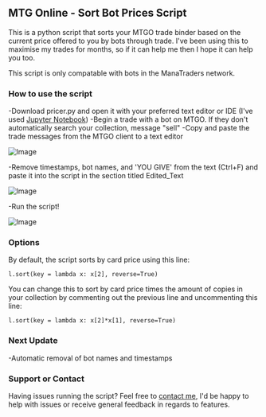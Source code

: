 ## MTG Online - Sort Bot Prices Script

This is a python script that sorts your MTGO trade binder based on the current price offered to you by bots through trade. I've been using this to maximise my trades for months, so if it can help me then I hope it can help you too.

This script is only compatable with bots in the ManaTraders network.

### How to use the script

-Download pricer.py and open it with your preferred text editor or IDE (I've used [Jupyter Notebook](https://jupyter.org/))
-Begin a trade with a bot on MTGO. If they don't automatically search your collection, message "sell"
-Copy and paste the trade messages from the MTGO client to a text editor

![Image](https://i.imgur.com/CQEXME5.jpg)

-Remove timestamps, bot names, and 'YOU GIVE' from the text (Ctrl+F) and paste it into the script in the section titled Edited_Text

![Image](https://i.imgur.com/RUo4IgP.jpg)

-Run the script!

![Image](https://i.imgur.com/9noZdzB.jpg)

### Options

By default, the script sorts by card price using this line:

  `l.sort(key = lambda x: x[2], reverse=True)`

You can change this to sort by card price times the amount of copies in your collection by commenting out the previous line and uncommenting this line:

  `l.sort(key = lambda x: x[2]*x[1], reverse=True)`

### Next Update

-Automatic removal of bot names and timestamps

### Support or Contact

Having issues running the script? Feel free to [contact me](mikeds@live.com.au), I'd be happy to help with issues or receive general feedback in regards to features.
